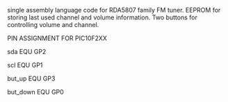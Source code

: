 single assembly language code for RDA5807 family FM tuner.
EEPROM for storing last used channel and volume information. 
Two buttons for controlling volume and channel.

PIN ASSIGNMENT FOR PIC10F2XX

sda      EQU GP2

scl      EQU GP1

but_up   EQU GP3

but_down EQU GP0

